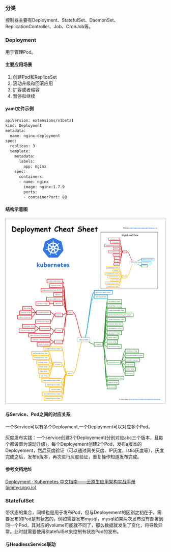 ### 分类

控制器主要有Deployment、StatefulSet、DaemonSet、ReplicationController、Job、CronJob等。

### Deployment

用于管理Pod。

#### 主要应用场景

1. 创建Pod和ReplicaSet
2. 滚动升级和回滚应用
3. 扩容或者缩容
4. 暂停和继续

#### yaml文件示例

```
apiVersion: extensions/v1beta1
kind: Deployment
metadata:
  name: nginx-deployment
spec:
  replicas: 3
  template:
    metadata:
      labels:
        app: nginx
    spec:
      containers:
      - name: nginx
        image: nginx:1.7.9
        ports:
        - containerPort: 80
```

#### 结构示意图



![deployment结构示意图](./deployment-cheatsheet.png)


#### 与Service、Pod之间的对应关系

一个Service可以有多个Deployment,一个Deployment可以对应多个Pod。

灰度发布实践：一个service创建3个Deployement(分别对应abc三个版本，且每个都设置为滚动升级)，每个Deployement创建2个Pod，发布a版本的Deployement，然后灰度验证（可以通过网关灰度、IP灰度，Istio灰度等），灰度完成之后，发布b版本，再次进行灰度验证，重复操作知道发布完成。

#### 参考文档地址

[Deployment · Kubernetes 中文指南——云原生应用架构实战手册 (jimmysong.io)](https://jimmysong.io/kubernetes-handbook/concepts/deployment.html)


### StatefulSet

带状态的集合，同样也是用于发布Pod，但与Deployement的区别之初在于，需要发布的Pod是有状态的，例如需要发布mysql，mysql如果两次发布没有部署到同一个Pod，其对应的volume可能就不同了，那么数据就发生了变化，将导致异常。此时就需要使用StatefulSet来控制有状态Pod的发布。


#### 与HeadlessService联动
